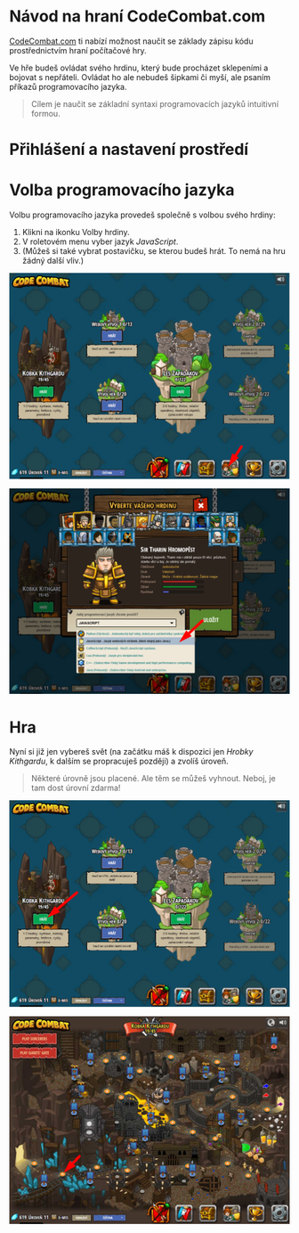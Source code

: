 # Návod na hraní CodeCombat.com

[CodeCombat.com](https://www.codecombat.com) ti nabízí možnost naučit se základy zápisu kódu prostřednictvím hraní počítačové hry.

Ve hře budeš ovládat svého hrdinu, který bude procházet sklepeními a bojovat s&nbsp;nepřáteli. Ovládat ho ale nebudeš šipkami či myší, ale psaním příkazů programovacího jazyka.

> Cílem je naučit se základní syntaxi programovacích jazyků intuitivní formou.

# Přihlášení a nastavení prostředí

# Volba programovacího jazyka

Volbu programovacího jazyka provedeš společně s&nbsp;volbou svého hrdiny:

1. Klikni na ikonku Volby hrdiny.
2. V&nbsp;roletovém menu vyber jazyk _JavaScript_.
3. (Můžeš si také vybrat postavičku, se kterou budeš hrát. To nemá na hru žádný další vliv.)

![Tlačítko Volba hrdiny](img/02_volba-jazyka_01-heroes.png)

![Výběr jazyka v&nbsp;roletovém menu](img/02_volba-jazyka_02-javascript.png)

# Hra

Nyní si již jen vybereš svět (na začátku máš k&nbsp;dispozici jen _Hrobky Kithgardu_, k&nbsp;dalším se propracuješ později) a&nbsp;zvolíš úroveň.

> Některé úrovně jsou placené. Ale těm se můžeš vyhnout. Neboj, je tam dost úrovní zdarma!

![Volba světa](img/03_hraj_01-svet.png)

![Volba úrovně](img/03_hraj_02-urovne.png)

